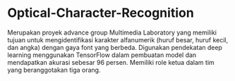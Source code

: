 # Optical-Character-Recognition

Merupakan proyek advance group Multimedia Laboratory yang memiliki tujuan untuk mengidentifikasi karakter alfanumerik (huruf besar, huruf kecil, dan angka) dengan gaya font yang berbeda. Digunakan pendekatan deep learning menggunakan TensorFlow dalam pembuatan model dan mendapatkan akurasi sebesar 96 persen. Memiliki role ketua dalam tim yang beranggotakan tiga orang.
